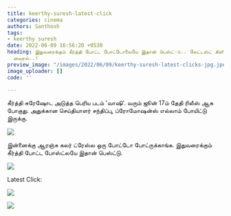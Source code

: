 ```yaml
---
title: keerthy-suresh-latest-click
categories: cinema
authors: Santhosh
tags:
- keerthy suresh
date: 2022-06-09 16:56:20 +0530
heading: இதுவரைக்கும் கீர்த்தி போட்ட போட்டோலையே இதான் பெஸ்ட்-u.. லேட்டஸ்ட் கிளிக்ஸ்
  வைரல்..!
preview_image: "/images/2022/06/09/keerthy-suresh-latest-clicks-jpg.jpeg"
image_uploader: []
code: ''

---
```

கீர்த்தி சுரேஷோட அடுத்த பெரிய படம் 'வாஷி'. வரும் ஜூன் 17ம் தேதி ரிலீஸ் ஆக போகுது. அதுக்கான செய்தியாளர் சந்திப்பு,  ப்ரோமோஷன்ஸ் எல்லாம் போயிட்டு இருக்கு.

![](/images/2022/06/09/keerthy-suresh-latest-3-jpg.jpeg)

இன்னைக்கு ஆரஞ்சு கலர் ட்ரேஸ்ல ஒரு போட்டோ போட்ருக்காங்க. இதுவரைக்கும் கீர்த்தி போட்ட போஸ்ட்லயே இதான் பெஸ்ட்டு.

![](/images/2022/06/09/keerthy-suresh-latest-1-jpg.jpeg)

Latest Click:

![](/images/2022/06/09/keerthy-suresh-latest-2-jpg.jpeg)

![](/images/2022/06/09/keerthy-latest-orange-jpg.jpeg)
